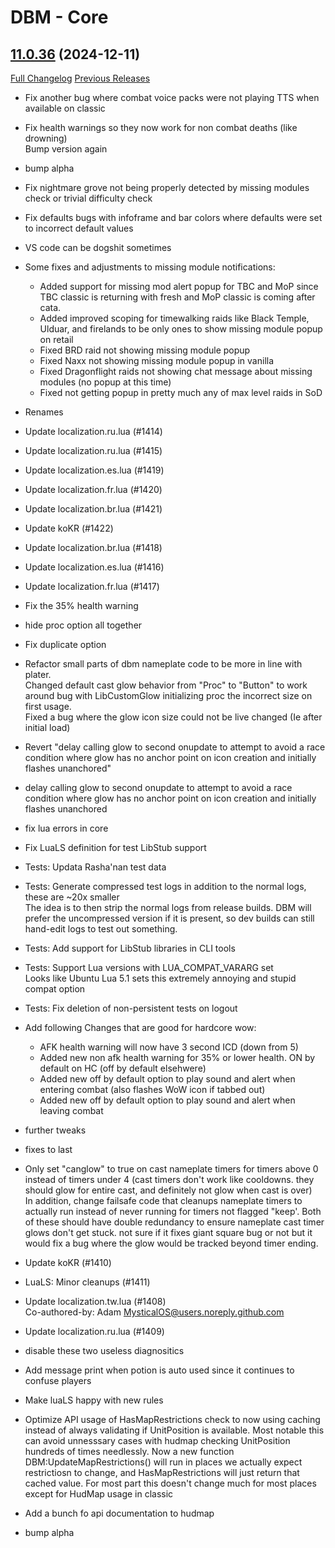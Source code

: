# DBM - Core

## [11.0.36](https://github.com/DeadlyBossMods/DeadlyBossMods/tree/11.0.36) (2024-12-11)
[Full Changelog](https://github.com/DeadlyBossMods/DeadlyBossMods/compare/11.0.34...11.0.36) [Previous Releases](https://github.com/DeadlyBossMods/DeadlyBossMods/releases)

- Fix another bug where combat voice packs were not playing TTS when available on classic  
- Fix health warnings so they now work for non combat deaths (like drowning)  
    Bump version again  
- bump alpha  
- Fix nightmare grove not being properly detected by missing modules check or trivial difficulty check  
- Fix defaults bugs with infoframe and bar colors where defaults were set to incorrect default values  
- VS code can be dogshit sometimes  
- Some fixes and adjustments to missing module notifications:  
     - Added support for missing mod alert popup for TBC and MoP since TBC classic is returning with fresh and MoP classic is coming after cata.  
     - Added improved scoping for timewalking raids like Black Temple, Ulduar, and firelands to be only ones to show missing module popup on retail  
     - Fixed BRD raid not showing missing module popup  
     - Fixed Naxx not showing missing module popup in vanilla  
     - Fixed Dragonflight raids not showing chat message about missing modules (no popup at this time)  
     - Fixed not getting popup in pretty much any of  max level raids in SoD  
- Renames  
- Update localization.ru.lua (#1414)  
- Update localization.ru.lua (#1415)  
- Update localization.es.lua (#1419)  
- Update localization.fr.lua (#1420)  
- Update localization.br.lua (#1421)  
- Update koKR (#1422)  
- Update localization.br.lua (#1418)  
- Update localization.es.lua (#1416)  
- Update localization.fr.lua (#1417)  
- Fix the 35% health warning  
- hide proc option all together  
- Fix duplicate option  
- Refactor small parts of dbm nameplate code to be more in line with plater.  
    Changed default cast glow behavior from "Proc" to "Button" to work around bug with LibCustomGlow initializing proc the incorrect size on first usage.  
    Fixed a bug where the glow icon size could not be live changed (Ie after initial load)  
- Revert "delay calling glow to second onupdate to attempt to avoid a race condition where glow has no anchor point on icon creation and initially flashes unanchored"  
- delay calling glow to second onupdate to attempt to avoid a race condition where glow has no anchor point on icon creation and initially flashes unanchored  
- fix lua errors in core  
- Fix LuaLS definition for test LibStub support  
- Tests: Updata Rasha'nan test data  
- Tests: Generate compressed test logs in addition to the normal logs, these are ~20x smaller  
    The idea is to then strip the normal logs from release builds. DBM will prefer the uncompressed version if it is present, so dev builds can still hand-edit logs to test out something.  
- Tests: Add support for LibStub libraries in CLI tools  
- Tests: Support Lua versions with LUA\_COMPAT\_VARARG set  
    Looks like Ubuntu Lua 5.1 sets this extremely annoying and stupid compat option  
- Tests: Fix deletion of non-persistent tests on logout  
- Add following Changes that are good for hardcore wow:  
     - AFK health warning will now have 3 second ICD (down from 5)  
     - Added new non afk health warning for 35% or lower health. ON by default on HC (off by default elsehwere)  
     - Added new off by default option to play sound and alert when entering combat (also flashes WoW icon if tabbed out)  
     - Added new off by default option to play sound and alert when leaving combat  
- further tweaks  
- fixes to last  
- Only set "canglow" to true on cast nameplate timers for timers above 0 instead of timers under 4 (cast timers don't work like cooldowns. they should glow for entire cast, and definitely not glow when cast is over)  
    In addition, change failsafe code that cleanups nameplate timers to actually run instead of never running for timers not flagged "keep'. Both of these should have double redundancy to ensure nameplate cast timer glows don't get stuck. not sure if it fixes giant square bug or not but it would fix a bug where the glow would be tracked beyond timer ending.  
- Update koKR (#1410)  
- LuaLS: Minor cleanups (#1411)  
- Update localization.tw.lua (#1408)  
    Co-authored-by: Adam <MysticalOS@users.noreply.github.com>  
- Update localization.ru.lua (#1409)  
- disable these two useless diagnositics  
- Add message print when potion is auto used since it continues to confuse players  
- Make luaLS happy with new rules  
- Optimize API usage of HasMapRestrictions check to now using caching instead of always validating if UnitPosition is available. Most notable this can avoid unnesssary cases with hudmap checking UnitPosition hundreds of times needlessly. Now a new function DBM:UpdateMapRestrictions() will run in places we actually expect restrictiosn to change, and HasMapRestrictions will just return that cached value. For most part this doesn't change much for most places except for HudMap usage in classic  
- Add a bunch fo api documentation to hudmap  
- bump alpha  
